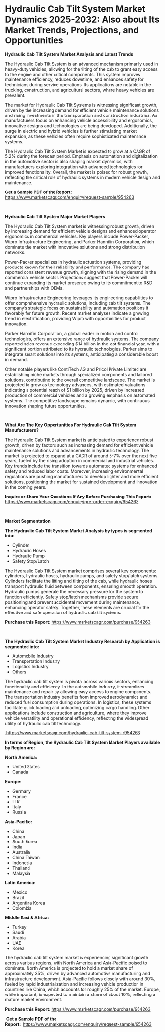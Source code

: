 <p><h1>Hydraulic Cab Tilt System Market Dynamics 2025-2032: Also about Its Market Trends, Projections, and Opportunities</h1></p><p><strong>Hydraulic Cab Tilt System Market Analysis and Latest Trends</strong></p>
<p><p>The Hydraulic Cab Tilt System is an advanced mechanism primarily used in heavy-duty vehicles, allowing for the tilting of the cab to grant easy access to the engine and other critical components. This system improves maintenance efficiency, reduces downtime, and enhances safety for technicians during service operations. Its applications are notable in the trucking, construction, and agricultural sectors, where heavy vehicles are prevalent.</p><p>The market for Hydraulic Cab Tilt Systems is witnessing significant growth, driven by the increasing demand for efficient vehicle maintenance solutions and rising investments in the transportation and construction industries. As manufacturers focus on enhancing vehicle accessibility and ergonomics, innovative designs and technologies are being developed. Additionally, the surge in electric and hybrid vehicles is further stimulating market expansion, as these vehicles often require sophisticated maintenance systems.</p><p>The Hydraulic Cab Tilt System Market is expected to grow at a CAGR of 5.2% during the forecast period. Emphasis on automation and digitalization in the automotive sector is also shaping market dynamics, with manufacturers exploring integration with advanced technologies for improved functionality. Overall, the market is poised for robust growth, reflecting the critical role of hydraulic systems in modern vehicle design and maintenance.</p></p>
<p><strong>Get a Sample PDF of the Report:&nbsp;</strong> <a href="https://www.marketscagr.com/enquiry/request-sample/954263?utm_campaign=2465&utm_medium=2&utm_source=Github&utm_content=ia&utm_term=18042025&utm_id=hydraulic-cab-tilt-system">https://www.marketscagr.com/enquiry/request-sample/954263</a></p>
<p>&nbsp;</p>
<p><strong>Hydraulic Cab Tilt System Major Market Players</strong></p>
<p><p>The Hydraulic Cab Tilt System market is witnessing robust growth, driven by increasing demand for efficient vehicle designs and enhanced operator ergonomics in commercial vehicles. Key players include Power-Packer, Wipro Infrastructure Engineering, and Parker Hannifin Corporation, which dominate the market with innovative solutions and strong distribution networks.</p><p>Power-Packer specializes in hydraulic actuation systems, providing products known for their reliability and performance. The company has reported consistent revenue growth, aligning with the rising demand in the commercial vehicle sector. Projections suggest that Power-Packer will continue expanding its market presence owing to its commitment to R&D and partnerships with OEMs.</p><p>Wipro Infrastructure Engineering leverages its engineering capabilities to offer comprehensive hydraulic solutions, including cab tilt systems. The company’s strategic focus on sustainability and automation positions it favorably for future growth. Recent market analyses indicate a growing trend in electrification, providing Wipro with opportunities for product innovation.</p><p>Parker Hannifin Corporation, a global leader in motion and control technologies, offers an extensive range of hydraulic systems. The company reported sales revenue exceeding $14 billion in the last financial year, with a significant portion attributed to its hydraulic technologies. Parker aims to integrate smart solutions into its systems, anticipating a considerable boost in demand.</p><p>Other notable players like ContiTech AG and Pricol Private Limited are establishing niche markets through specialized components and tailored solutions, contributing to the overall competitive landscape. The market is projected to grow as technology advances, with estimated valuations indicating a potential reach of $1 billion by 2025, driven by increased production of commercial vehicles and a growing emphasis on automated systems. The competitive landscape remains dynamic, with continuous innovation shaping future opportunities.</p></p>
<p>&nbsp;</p>
<p><strong>What Are The Key Opportunities For Hydraulic Cab Tilt System Manufacturers?</strong></p>
<p><p>The Hydraulic Cab Tilt System market is anticipated to experience robust growth, driven by factors such as increasing demand for efficient vehicle maintenance solutions and advancements in hydraulic technology. The market is projected to expand at a CAGR of around 5-7% over the next five years, fueled by the rising adoption in commercial and industrial vehicles. Key trends include the transition towards automated systems for enhanced safety and reduced labor costs. Moreover, increasing environmental regulations are pushing manufacturers to develop lighter and more efficient solutions, positioning the market for sustained development and innovation in the coming years.</p></p>
<p><strong>Inquire or Share Your Questions If Any Before Purchasing This Report:</strong> <a href="https://www.marketscagr.com/enquiry/pre-order-enquiry/954263?utm_campaign=2465&utm_medium=2&utm_source=Github&utm_content=ia&utm_term=18042025&utm_id=hydraulic-cab-tilt-system">https://www.marketscagr.com/enquiry/pre-order-enquiry/954263</a></p>
<p>&nbsp;</p>
<p><strong>Market Segmentation</strong></p>
<p><strong>The Hydraulic Cab Tilt System Market Analysis by types is segmented into:</strong></p>
<p><ul><li>Cylinder</li><li>Hydraulic Hoses</li><li>Hydraulic Pump</li><li>Safety Stop/Latch</li></ul></p>
<p><p>The Hydraulic Cab Tilt System market comprises several key components: cylinders, hydraulic hoses, hydraulic pumps, and safety stop/latch systems. Cylinders facilitate the lifting and tilting of the cab, while hydraulic hoses transport hydraulic fluid between components, ensuring smooth operation. Hydraulic pumps generate the necessary pressure for the system to function efficiently. Safety stop/latch mechanisms provide secure positioning and prevent accidental movement during maintenance, enhancing operator safety. Together, these elements are crucial for the effective and safe operation of hydraulic cab tilt systems.</p></p>
<p><strong>Purchase this Report:&nbsp;</strong><a href="https://www.marketscagr.com/purchase/954263?utm_campaign=2465&utm_medium=2&utm_source=Github&utm_content=ia&utm_term=18042025&utm_id=hydraulic-cab-tilt-system">https://www.marketscagr.com/purchase/954263</a></p>
<p>&nbsp;</p>
<p><strong>The Hydraulic Cab Tilt System Market Industry Research by Application is segmented into:</strong></p>
<p><ul><li>Automobile Industry</li><li>Transportation Industry</li><li>Logistics Industry</li><li>Others</li></ul></p>
<p><p>The hydraulic cab tilt system is pivotal across various sectors, enhancing functionality and efficiency. In the automobile industry, it streamlines maintenance and repair by allowing easy access to engine components. The transportation industry benefits from improved aerodynamics and reduced fuel consumption during operations. In logistics, these systems facilitate quick loading and unloading, optimizing cargo handling. Other applications include construction and agriculture, where they improve vehicle versatility and operational efficiency, reflecting the widespread utility of hydraulic cab tilt technology.</p></p>
<p><a href="https://www.marketscagr.com/hydraulic-cab-tilt-system-r954263?utm_campaign=2465&utm_medium=2&utm_source=Github&utm_content=ia&utm_term=18042025&utm_id=hydraulic-cab-tilt-system">&nbsp;https://www.marketscagr.com/hydraulic-cab-tilt-system-r954263</a></p>
<p><strong>In terms of Region, the Hydraulic Cab Tilt System Market Players available by Region are:</strong></p>
<p>
    <p> <strong> North America: </strong>
        <ul>
            <li>United States</li>
            <li>Canada</li>
        </ul>
        </p> 
    <p> <strong> Europe: </strong>
        <ul>
            <li>Germany</li>
            <li>France</li>
            <li>U.K.</li>
            <li>Italy</li>
            <li>Russia</li>
        </ul>
        </p> 
    <p> <strong> Asia-Pacific: </strong>
        <ul>
            <li>China</li>
            <li>Japan</li>
            <li>South Korea</li>
            <li>India</li>
            <li>Australia</li>
            <li>China Taiwan</li>
            <li>Indonesia</li>
            <li>Thailand</li>
            <li>Malaysia</li>
        </ul>
        </p> 
    <p> <strong> Latin America: </strong>
        <ul>
            <li>Mexico</li>
            <li>Brazil</li>
            <li>Argentina Korea</li>
            <li>Colombia</li>
        </ul>
        </p> 
    <p> <strong> Middle East & Africa: </strong>
        <ul>
            <li>Turkey</li>
            <li>Saudi</li>
            <li>Arabia</li>
            <li>UAE</li>
            <li>Korea</li>
        </ul>
    </p>
    </p>
<p><p>The hydraulic cab tilt system market is experiencing significant growth across various regions, with North America and Asia-Pacific poised to dominate. North America is projected to hold a market share of approximately 35%, driven by advanced automotive manufacturing and infrastructure development. Asia-Pacific follows closely with around 30%, fueled by rapid industrialization and increasing vehicle production in countries like China, which accounts for roughly 25% of the market. Europe, while important, is expected to maintain a share of about 10%, reflecting a mature market environment.</p></p>
<p><strong>Purchase this Report: </strong><a href="https://www.marketscagr.com/purchase/954263?utm_campaign=2465&utm_medium=2&utm_source=Github&utm_content=ia&utm_term=18042025&utm_id=hydraulic-cab-tilt-system">https://www.marketscagr.com/purchase/954263</a></p>
<p>&nbsp;<strong>Get a Sample PDF of the Report:&nbsp;&nbsp;</strong><a href="https://www.marketscagr.com/enquiry/request-sample/954263?utm_campaign=2465&utm_medium=2&utm_source=Github&utm_content=ia&utm_term=18042025&utm_id=hydraulic-cab-tilt-system">https://www.marketscagr.com/enquiry/request-sample/954263</a></p>
<p><strong></strong></p>
<p><p></p><p></p><p></p></p>